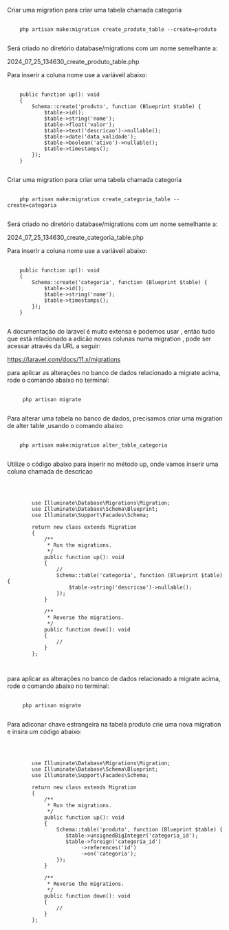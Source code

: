 Criar uma migration para criar uma tabela chamada categoria

<pre class="language-php">
  <code class="language-php">
    php artisan make:migration create_produto_table --create=produto
  </code>
</pre>

Será criado no diretório database/migrations com um nome semelhante a:

2024_07_25_134630_create_produto_table.php

Para inserir a coluna nome use a variáveil abaixo:

<pre class="language-php">
  <code class="language-php">
    public function up(): void
    {
        Schema::create('produto', function (Blueprint $table) {
            $table->id();
            $table->string('nome');
            $table->float('valor');
            $table->text('descricao')->nullable();
            $table->date('data_validade');
            $table->boolean('ativo')->nullable();
            $table->timestamps();
        });
    }
  </code>
</pre>

Criar uma migration para criar uma tabela chamada categoria

<pre class="language-php">
  <code class="language-php">
    php artisan make:migration create_categoria_table --create=categoria
  </code>
</pre>

Será criado no diretório database/migrations com um nome semelhante a:

2024_07_25_134630_create_categoria_table.php

Para inserir a coluna nome use a variáveil abaixo:

<pre class="language-php">
  <code class="language-php">
    public function up(): void
    {
        Schema::create('categoria', function (Blueprint $table) {
            $table->id();
            $table->string('nome');
            $table->timestamps();
        });
    }
  </code>
</pre>

A documentação do laravel é muito extensa e podemos usar , então tudo que está relacionado a adicão novas colunas numa migration , pode ser acessar através da URL a seguir:

https://laravel.com/docs/11.x/migrations

para aplicar as alterações no banco de dados relacionado a migrate acima, rode o comando abaixo no terminal:

<pre class="language-php">
  <code class="language-php">
     php artisan migrate
  </code>
</pre>

Para alterar uma tabela no banco de dados, precisamos criar uma migration de alter table ,usando o comando abaixo

<pre class="language-php">
  <code class="language-php">
    php artisan make:migration alter_table_categoria
  </code>
</pre>

Utilize o código abaixo para inserir no método up, onde vamos inserir uma coluna chamada de descricao

<pre class="language-php">
  <code class="language-php">
    

		use Illuminate\Database\Migrations\Migration;
		use Illuminate\Database\Schema\Blueprint;
		use Illuminate\Support\Facades\Schema;

		return new class extends Migration
		{
			/**
			 * Run the migrations.
			 */
			public function up(): void
			{
				//
				Schema::table('categoria', function (Blueprint $table) {
					$table->string('descricao')->nullable();
				});
			}

			/**
			 * Reverse the migrations.
			 */
			public function down(): void
			{
				//
			}
		};

  </code>
</pre>

para aplicar as alterações no banco de dados relacionado a migrate acima, rode o comando abaixo no terminal:

<pre class="language-php">
  <code class="language-php">
     php artisan migrate
  </code>
</pre>

Para adiconar chave estrangeira na tabela produto crie uma nova migration e insira um código abaixo:

<pre class="language-php">
  <code class="language-php">
    

		use Illuminate\Database\Migrations\Migration;
		use Illuminate\Database\Schema\Blueprint;
		use Illuminate\Support\Facades\Schema;

		return new class extends Migration
		{
			/**
			 * Run the migrations.
			 */
			public function up(): void
			{
				Schema::table('produto', function (Blueprint $table) {
				   $table->unsignedBigInteger('categoria_id');
				   $table->foreign('categoria_id')
						->references('id')
						->on('categoria');
				});
			}

			/**
			 * Reverse the migrations.
			 */
			public function down(): void
			{
				//
			}
		};


  </code>
</pre>